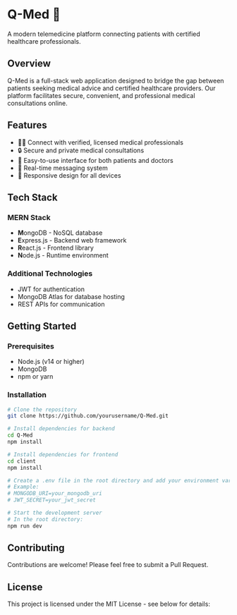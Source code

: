 # Q-Med 🏥

A modern telemedicine platform connecting patients with certified healthcare professionals.

## Overview

Q-Med is a full-stack web application designed to bridge the gap between patients seeking medical advice and certified healthcare providers. Our platform facilitates secure, convenient, and professional medical consultations online.

## Features

- 👨‍⚕️ Connect with verified, licensed medical professionals
- 🔒 Secure and private medical consultations
- 📝 Easy-to-use interface for both patients and doctors
- 💬 Real-time messaging system
- 📱 Responsive design for all devices

## Tech Stack

### MERN Stack
- **M**ongoDB - NoSQL database
- **E**xpress.js - Backend web framework
- **R**eact.js - Frontend library
- **N**ode.js - Runtime environment

### Additional Technologies
- JWT for authentication
- MongoDB Atlas for database hosting
- REST APIs for communication

## Getting Started

### Prerequisites

- Node.js (v14 or higher)
- MongoDB
- npm or yarn

### Installation

```bash
# Clone the repository
git clone https://github.com/yourusername/Q-Med.git

# Install dependencies for backend
cd Q-Med
npm install

# Install dependencies for frontend
cd client
npm install

# Create a .env file in the root directory and add your environment variables
# Example:
# MONGODB_URI=your_mongodb_uri
# JWT_SECRET=your_jwt_secret

# Start the development server
# In the root directory:
npm run dev
```

## Contributing

Contributions are welcome! Please feel free to submit a Pull Request.

## License

This project is licensed under the MIT License - see below for details:
